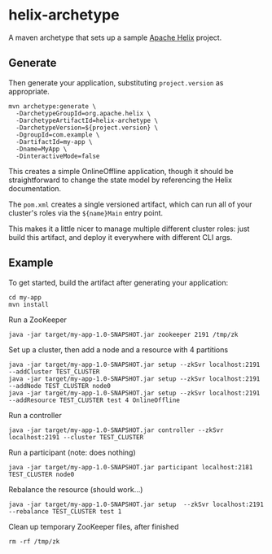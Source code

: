 <!--
Licensed to the Apache Software Foundation (ASF) under one
or more contributor license agreements.  See the NOTICE file
distributed with this work for additional information
regarding copyright ownership.  The ASF licenses this file
to you under the Apache License, Version 2.0 (the
"License"); you may not use this file except in compliance
with the License.  You may obtain a copy of the License at

  http://www.apache.org/licenses/LICENSE-2.0

Unless required by applicable law or agreed to in writing,
software distributed under the License is distributed on an
"AS IS" BASIS, WITHOUT WARRANTIES OR CONDITIONS OF ANY
KIND, either express or implied.  See the License for the
specific language governing permissions and limitations
under the License.
-->

helix-archetype
===============

A maven archetype that sets up a sample [Apache Helix](http://helix.apache.org/) project.

Generate
--------

Then generate your application, substituting `project.version` as appropriate.

```
mvn archetype:generate \
  -DarchetypeGroupId=org.apache.helix \
  -DarchetypeArtifactId=helix-archetype \
  -DarchetypeVersion=${project.version} \
  -DgroupId=com.example \
  -DartifactId=my-app \
  -Dname=MyApp \
  -DinteractiveMode=false
```

This creates a simple OnlineOffline application, though it should be straightforward to change the state model by referencing the Helix documentation.

The `pom.xml` creates a single versioned artifact, which can run all of your cluster's roles via the `${name}Main` entry point.

This makes it a little nicer to manage multiple different cluster roles: just build this artifact, and deploy it everywhere with different CLI args.

Example
-------

To get started, build the artifact after generating your application:

```
cd my-app
mvn install
```

Run a ZooKeeper

```
java -jar target/my-app-1.0-SNAPSHOT.jar zookeeper 2191 /tmp/zk
```

Set up a cluster, then add a node and a resource with 4 partitions

```
java -jar target/my-app-1.0-SNAPSHOT.jar setup --zkSvr localhost:2191 --addCluster TEST_CLUSTER
java -jar target/my-app-1.0-SNAPSHOT.jar setup --zkSvr localhost:2191 --addNode TEST_CLUSTER node0
java -jar target/my-app-1.0-SNAPSHOT.jar setup --zkSvr localhost:2191 --addResource TEST_CLUSTER test 4 OnlineOffline
```

Run a controller

```
java -jar target/my-app-1.0-SNAPSHOT.jar controller --zkSvr localhost:2191 --cluster TEST_CLUSTER
```

Run a participant (note: does nothing)

```
java -jar target/my-app-1.0-SNAPSHOT.jar participant localhost:2181 TEST_CLUSTER node0
```

Rebalance the resource (should work...)

```
java -jar target/my-app-1.0-SNAPSHOT.jar setup  --zkSvr localhost:2191 --rebalance TEST_CLUSTER test 1
```

Clean up temporary ZooKeeper files, after finished

```
rm -rf /tmp/zk
```
